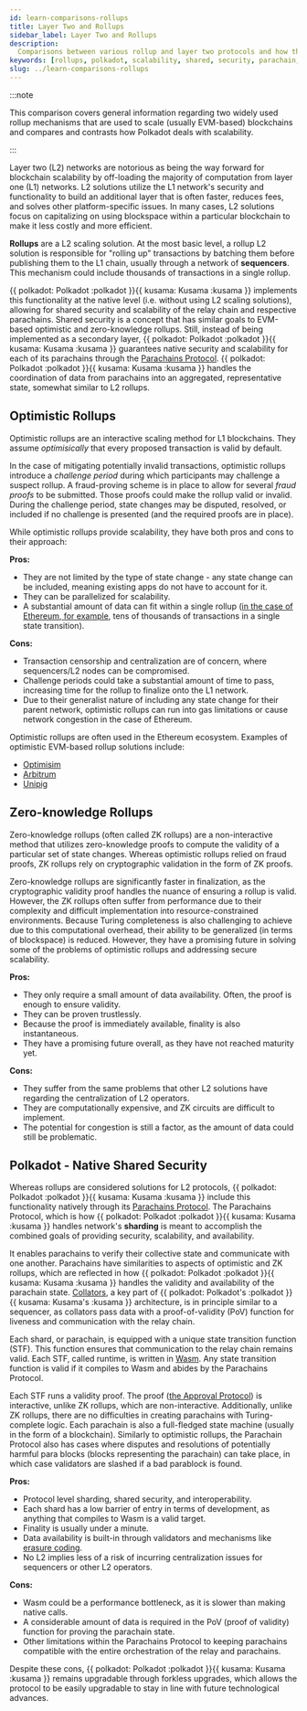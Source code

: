 ```yaml
---
id: learn-comparisons-rollups
title: Layer Two and Rollups
sidebar_label: Layer Two and Rollups
description:
  Comparisons between various rollup and layer two protocols and how they relate to Polkadot.
keywords: [rollups, polkadot, scalability, shared, security, parachain, ethereum]
slug: ../learn-comparisons-rollups
---
```


:::note

This comparison covers general information regarding two widely used rollup mechanisms that are used
to scale (usually EVM-based) blockchains and compares and contrasts how Polkadot deals with
scalability.

:::

Layer two (L2) networks are notorious as being the way forward for blockchain scalability by off-loading
the majority of computation from layer one (L1) networks. L2 solutions utilize the L1 network's security and functionality to build an
additional layer that is often faster, reduces fees, and solves other platform-specific issues. In
many cases, L2 solutions focus on capitalizing on using blockspace within a particular
blockchain to make it less costly and more efficient.

**Rollups** are a L2 scaling solution. At the most basic level, a rollup L2 solution is
responsible for "rolling up" transactions by batching them before publishing them to the L1
chain, usually through a network of **sequencers**. This mechanism could include thousands of
transactions in a single rollup.

{{ polkadot: Polkadot :polkadot }}{{ kusama: Kusama :kusama }} implements this functionality at the native level (i.e. without using L2 scaling solutions), allowing for shared security and
scalability of the relay chain and respective parachains. Shared security is a concept that has
similar goals to EVM-based optimistic and zero-knowledge rollups. Still, instead of being
implemented as a secondary layer, {{ polkadot: Polkadot :polkadot }}{{ kusama: Kusama :kusama }} guarantees native security and scalability for each of
its parachains through the [Parachains Protocol](./learn-parachains-protocol.md). {{ polkadot: Polkadot :polkadot }}{{ kusama: Kusama :kusama }} handles
the coordination of data from parachains into an aggregated, representative state, somewhat similar
to L2 rollups.

## Optimistic Rollups

Optimistic rollups are an interactive scaling method for L1 blockchains. They
assume _optimisically_ that every proposed transaction is valid by default.

In the case of mitigating potentially invalid transactions, optimistic rollups introduce a
_challenge period_ during which participants may challenge a suspect rollup. A fraud-proving scheme is
in place to allow for several _fraud proofs_ to be submitted. Those proofs could make the rollup valid or invalid. During the
challenge period, state changes may be disputed, resolved, or
included if no challenge is presented (and the required proofs are in place).

While optimistic rollups provide scalability, they have both pros and cons to their approach:

**Pros:**

- They are not limited by the type of state change - any state change can be included, meaning
  existing apps do not have to account for it.
- They can be parallelized for scalability.
- A substantial amount of data can fit within a single rollup
  ([in the case of Ethereum, for example](https://ethereum.org/en/developers/docs/scaling/optimistic-rollups/#scaling-ethereum-with-optimistic-rollups),
  tens of thousands of transactions in a single state transition).

**Cons:**

- Transaction censorship and centralization are of concern, where sequencers/L2 nodes can be
  compromised.
- Challenge periods could take a substantial amount of time to pass, increasing time for the rollup
  to finalize onto the L1 network.
- Due to their generalist nature of including any state change for their parent network, optimistic
  rollups can run into gas limitations or cause network congestion in the case of Ethereum.

Optimistic rollups are often used in the Ethereum ecosystem. Examples of optimistic EVM-based rollup
solutions include:

- [Optimisim](https://www.optimism.io/)
- [Arbitrum](https://bridge.arbitrum.io/)
- [Unipig](https://unipig.exchange/welcome)
## Zero-knowledge Rollups

Zero-knowledge rollups (often called ZK rollups) are a non-interactive method that utilizes
zero-knowledge proofs to compute the validity of a particular set of state changes. Whereas
optimistic rollups relied on fraud proofs, ZK rollups rely on cryptographic validation in the form
of ZK proofs.

Zero-knowledge rollups are significantly faster in finalization, as the cryptographic validity proof
handles the nuance of ensuring a rollup is valid. However, the ZK rollups often suffer from
performance due to their complexity and difficult implementation into resource-constrained
environments. Because Turing completeness is also challenging to achieve due to this computational
overhead, their ability to be generalized (in terms of blockspace) is reduced. However, they have a promising future in solving some of the problems of optimistic rollups and addressing
secure scalability.

**Pros:**

- They only require a small amount of data availability. Often, the proof is enough to ensure
  validity.
- They can be proven trustlessly.
- Because the proof is immediately available, finality is also instantaneous.
- They have a promising future overall, as they have not reached maturity yet.

**Cons:**

- They suffer from the same problems that other L2 solutions have regarding the centralization of
  L2 operators.
- They are computationally expensive, and ZK circuits are difficult to implement.
- The potential for congestion is still a factor, as the amount of data could still be problematic.

## Polkadot - Native Shared Security

Whereas rollups are considered solutions for L2 protocols,
{{ polkadot: Polkadot :polkadot }}{{ kusama: Kusama :kusama }} include this functionality natively
through its [Parachains Protocol](./learn-parachains-protocol.md). The Parachains Protocol, which is
how {{ polkadot: Polkadot :polkadot }}{{ kusama: Kusama :kusama }} handles network's **sharding** is meant to accomplish the combined goals of
providing security, scalability, and availability.

It enables parachains to verify their collective state and communicate with one another.
Parachains have similarities to aspects of optimistic and ZK rollups, which are
reflected in how {{ polkadot: Polkadot :polkadot }}{{ kusama: Kusama :kusama }} handles the validity and availability of the parachain state.
[Collators](./learn-collator.md), a key part of {{ polkadot: Polkadot's :polkadot }}{{ kusama: Kusama's :kusama }} architecture, is in principle similar to
a sequencer, as collators pass data with a proof-of-validity (PoV) function for liveness and
communication with the relay chain.

Each shard, or parachain, is equipped with a unique state transition function (STF). This function ensures
that communication to the relay chain remains valid. Each STF, called runtime, is written in [Wasm](https://wiki.polkadot.network/docs/learn-wasm). Any state transition
function is valid if it compiles to Wasm and abides by the Parachains Protocol.

Each STF runs a validity proof. The proof ([the Approval Protocol](./learn-availability.md)) is
interactive, unlike ZK rollups, which are non-interactive. Additionally, unlike ZK
rollups, there are no difficulties in creating parachains with Turing-complete logic. Each parachain
is also a full-fledged state machine (usually in the form of a blockchain). Similarly to optimistic
rollups, the Parachain Protocol also has cases where disputes and resolutions of potentially harmful
para blocks (blocks representing the parachain) can take place, in which case validators are slashed
if a bad parablock is found.

**Pros:**

- Protocol level sharding, shared security, and interoperability.
- Each shard has a low barrier of entry in terms of development, as anything that compiles to Wasm
  is a valid target.
- Finality is usually under a minute.
- Data availability is built-in through validators and mechanisms like
  [erasure coding](./learn-availability#erasure-codes).
- No L2 implies less of a risk of incurring centralization issues for sequencers or other L2
  operators.

**Cons:**

- Wasm could be a performance bottleneck, as it is slower than making native calls.
- A considerable amount of data is required in the PoV (proof of validity) function for proving the
  parachain state.
- Other limitations within the Parachains Protocol to keeping parachains compatible with the entire
  orchestration of the relay and parachains.

Despite these cons, {{ polkadot: Polkadot :polkadot }}{{ kusama: Kusama :kusama }} remains upgradable through forkless upgrades, which allows the protocol to be easily upgradable to stay in line with future technological advances.
